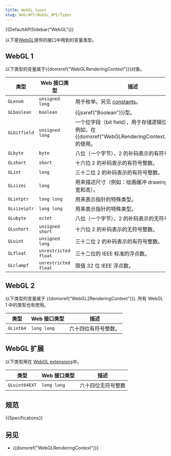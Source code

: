 ```yaml
---
title: WebGL types
slug: Web/API/WebGL_API/Types
---
```


{{DefaultAPISidebar("WebGL")}}

以下是[WebGL](/zh-CN/docs/Web/API/WebGL_API)提供的接口中用到的变量类型。

## WebGL 1

以下类型的变量属于{{domxref("WebGLRenderingContext")}}对象。

| 类型         | Web 接口类型         | 描述                                                                                                                          |
| ------------ | -------------------- | ----------------------------------------------------------------------------------------------------------------------------- |
| `GLenum`     | `unsigned long`      | 用于枚举。另见 [constants](/zh-CN/docs/Web/API/WebGL_API/Constants)。                                                         |
| `GLboolean`  | `boolean`            | {{jsxref("Boolean")}}型。                                                                                              |
| `GLbitfield` | `unsigned long`      | 一个位字段（bit field），用于存储逻辑位（bit）。例如，在 {{domxref("WebGLRenderingContext.clear()")}}的使用。 |
| `GLbyte`     | `byte`               | 八位（一个字节），2 的补码表示的有符号整数。                                                                                  |
| `GLshort`    | `short`              | 十六位 2 的补码表示的有符号整数。                                                                                             |
| `GLint`      | `long`               | 三十二位 2 的补码表示的有符号整数。                                                                                           |
| `GLsizei`    | `long`               | 用来描述尺寸（例如：绘画缓冲 drawing buffer 的宽和高）。                                                                      |
| `GLintptr`   | `long long`          | 用来表示指针的特殊类型。                                                                                                      |
| `GLsizeiptr` | `long long`          | 用来表示指针的特殊类型。                                                                                                      |
| `GLubyte`    | `octet`              | 八位（一个字节），2 的补码表示的无符号整数。                                                                                  |
| `GLushort`   | `unsigned short`     | 十六位 2 的补码表示的无符号整数。                                                                                             |
| `GLuint`     | `unsigned long`      | 三十二位 2 的补码表示的有符号整数。                                                                                           |
| `GLfloat`    | `unrestricted float` | 三十二位的 IEEE 标准的浮点数。                                                                                                |
| `GLclampf`   | `unrestricted float` | 限值 32 位 IEEE 浮点数。                                                                                                      |

## WebGL 2

以下类型的变量属于 {{domxref("WebGL2RenderingContext")}}. 所有 WebGL 1 中的类型也有使用。

| 类型      | Web 接口类型 | 描述                 |
| --------- | ------------ | -------------------- |
| `GLint64` | `long long`  | 六十四位有符号整数。 |

## WebGL 扩展

以下类型用在 [WebGL extensions](/zh-CN/docs/Web/API/WebGL_API/Using_Extensions)中。

| 类型          | Web 接口类型 | 描述               |
| ------------- | ------------ | ------------------ |
| `GLuint64EXT` | `long long`  | 六十四位无符号整数 |

## 规范

{{Specifications}}

## 另见

- {{domxref("WebGLRenderingContext")}}
